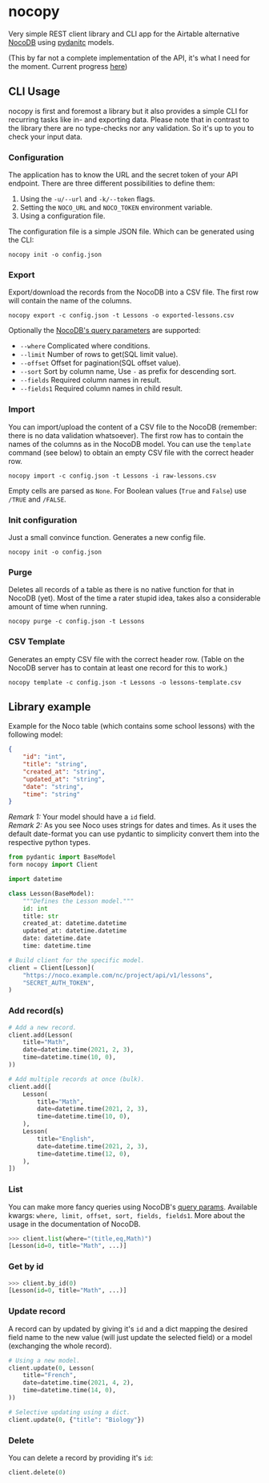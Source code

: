# nocopy

Very simple REST client library and CLI app for the Airtable alternative [NocoDB](https://nocodb.com/) using [pydanitc](https://pydantic-docs.helpmanual.io/) models.

(This by far not a complete implementation of the API, it's what I need for the moment. Current progress [here](todo.md))


## CLI Usage

nocopy is first and foremost a library but it also provides a simple CLI for recurring tasks like in- and exporting data. Please note that in contrast to the library there are no type-checks nor any validation. So it's up to you to check your input data.


### Configuration

The application has to know the URL and the secret token of your API endpoint. There are three different possibilities to define them:

1. Using the `-u/--url` and `-k/--token` flags.
2. Setting the `NOCO_URL` and `NOCO_TOKEN` environment variable.
3. Using a configuration file.

The configuration file is a simple JSON file. Which can be generated using the CLI:

```shell script
nocopy init -o config.json
```


### Export

Export/download the records from the NocoDB into a CSV file. The first row will contain the name of the columns.

```shell script
nocopy export -c config.json -t Lessons -o exported-lessons.csv
```

Optionally the [NocoDB's query parameters](https://docs.nocodb.com/developer-resources/rest-apis#query-params) are supported:

- `--where` Complicated where conditions.
- `--limit` Number of rows to get(SQL limit value).
- `--offset` Offset for pagination(SQL offset value).
- `--sort` Sort by column name, Use `-` as prefix for descending sort.
- `--fields` Required column names in result.
- `--fields1` Required column names in child result.


### Import

You can import/upload the content of a CSV file to the NocoDB (remember: there is no data validation whatsoever). The first row has to contain the names of the columns as in the NocoDB model. You can use the `template` command (see below) to obtain an empty CSV file with the correct header row. 

```shell script
nocopy import -c config.json -t Lessons -i raw-lessons.csv
```

Empty cells are parsed as `None`. For Boolean values (`True` and `False`) use `/TRUE` and `/FALSE`.


### Init configuration

Just a small convince function. Generates a new config file.

```shell script
nocopy init -o config.json
```


### Purge

Deletes all records of a table as there is no native function for that in NocoDB (yet). Most of the time a rater stupid idea, takes also a considerable amount of time when running.

```shell script
nocopy purge -c config.json -t Lessons
```


### CSV Template

Generates an empty CSV file with the correct header row. (Table on the NocoDB server has to contain at least one record for this to work.)

```shell script
nocopy template -c config.json -t Lessons -o lessons-template.csv
```


## Library example

Example for the Noco table (which contains some school lessons) with the following model:

```json
{
	"id": "int",
	"title": "string",
	"created_at": "string",
	"updated_at": "string",
	"date": "string",
	"time": "string"
}
```

_Remark 1:_ Your model should have a `id` field.  
_Remark 2:_ As you see Noco uses strings for dates and times. As it uses the default date-format you can use pydantic to simplicity convert them into the respective python types.

```python
from pydantic import BaseModel
form nocopy import Client

import datetime

class Lesson(BaseModel):
	"""Defines the Lesson model."""
	id: int
	title: str
	created_at: datetime.datetime
	updated_at: datetime.datetime
	date: datetime.date
	time: datetime.time

# Build client for the specific model.
client = Client[Lesson](
	"https://noco.example.com/nc/project/api/v1/lessons",
	"SECRET_AUTH_TOKEN",
)
``` 


### Add record(s)

```python
# Add a new record.
client.add(Lesson(
	title="Math",
	date=datetime.time(2021, 2, 3),
	time=datetime.time(10, 0),
))

# Add multiple records at once (bulk).
client.add([
	Lesson(
		title="Math",
		date=datetime.time(2021, 2, 3),
		time=datetime.time(10, 0),
	),
	Lesson(
		title="English",
		date=datetime.time(2021, 2, 3),
		time=datetime.time(12, 0),
	),
])
``` 


### List

You can make more fancy queries using NocoDB's [query params](https://docs.nocodb.com/developer-resources/rest-apis#query-params). Available kwargs: `where, limit, offset, sort, fields, fields1`. More about the usage in the documentation of NocoDB.

```python
>>> client.list(where="(title,eq,Math)")
[Lesson(id=0, title="Math", ...)]
```


### Get by id

```python
>>> client.by_id(0)
[Lesson(id=0, title="Math", ...)]
```


### Update record

A record can by updated by giving it's `id` and a dict mapping the desired field name to the new value (will just update the selected field) or a model (exchanging the whole record).

```python
# Using a new model.
client.update(0, Lesson(
	title="French",
	date=datetime.time(2021, 4, 2),
	time=datetime.time(14, 0),
))

# Selective updating using a dict.
client.update(0, {"title": "Biology"})
```


### Delete

You can delete a record by providing it's `id`:

```python
client.delete(0)
```
